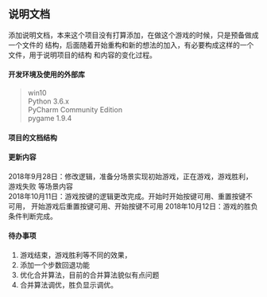 ## 说明文档
添加说明文档，本来这个项目没有打算添加，在做这个游戏的时候，只是预备做成一个文件的
结构，后面随着开始重构和新的想法的加入，有必要构成这样的一个文件，用于说明项目的结构
和内容的变化过程。

#### 开发环境及使用的外部库
> win10<br>
> Python 3.6.x<br>
> PyCharm Community Edition <br>
> pygame 1.9.4

#### 项目的文档结构


#### 更新内容
2018年9月28日：修改逻辑，准备分场景实现初始游戏，正在游戏，游戏胜利，游戏失败
              等场景内容<br>
2018年10月11日：游戏按键的逻辑更改完成。开始时开始按键可用、重置按键不可用，
               开始游戏后重置按键可用、开始按键不可用
2018年10月12日：游戏的胜负条件判断完成。

#### 待办事项
1. 游戏结束，游戏胜利等不同的效果，
1. 添加一个步数回退功能 
1. 优化合并算法，目前的合并算法貌似有点问题
1. 合并算法调优，胜负显示调优。